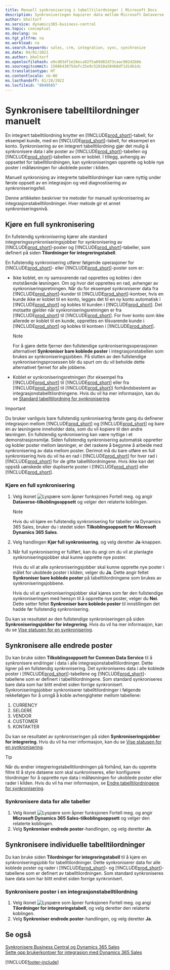 ```yaml
---
title: Manuell synkronisering i tabelltilordninger | Microsoft Docs
description: Synkroniseringen kopierer data mellom Microsoft Dataverse-tabeller og Business Central for å holde begge systemene oppdatert.
author: bholtorf
ms.service: dynamics365-business-central
ms.topic: conceptual
ms.devlang: na
ms.tgt_pltfrm: na
ms.workload: na
ms.search.keywords: sales, crm, integration, sync, synchronize
ms.date: 04/01/2021
ms.author: bholtorf
ms.openlocfilehash: e9cd03df1e26eca92f5a69d02d73caac902d2b6b
ms.sourcegitcommit: 1508643075dafc25e9c52810a584b8df1d14b1dc
ms.translationtype: HT
ms.contentlocale: nb-NO
ms.lasthandoff: 01/28/2022
ms.locfileid: "8049565"
---
```

# <a name="manually-synchronize-table-mappings"></a>Synkronisere tabelltilordninger manuelt


En integrert tabelltilordning knytter en [!INCLUDE[prod_short](includes/prod_short.md)]-tabell, for eksempel kunde, med en [!INCLUDE[prod_short](includes/cds_long_md.md)]-tabell, for eksempel en konto. Synkronisering av en integrert tabelltilordning gjør det mulig å synkronisere data i alle poster av [!INCLUDE[prod_short](includes/prod_short.md)]-tabellen og [!INCLUDE[prod_short](includes/cds_long_md.md)]-tabellen som er koblet. I tillegg, avhengig av oppsettet for tabelltilordningen, kan synkroniseringen opprette og koble nye poster i målløsningen for ukoblede poster i kilden.  

Manuell synkronising av integrerte tabelltilordninger kan være nyttig under første oppsett av en integrasjon og ved diagnostisering av synkroniseringsfeil.  

Denne artikkelen beskriver tre metoder for manuell synkronisering av integrasjonstabelltilordninger. Hver metode gir et annet synkroniseringsnivå.

## <a name="run-a-full-synchronization"></a>Kjøre en full synkronisering
En fullstendig synkronisering kjører alle standard integreringssynkroniseringsjobber for synkronisering av [!INCLUDE[prod_short](includes/prod_short.md)]-poster og [!INCLUDE[prod_short](includes/cds_long_md.md)]-tabeller, som definert på siden **Tilordninger for integreringstabell**. 

En fullstendig synkronisering utfører følgende operasjoner for [!INCLUDE[prod_short](includes/prod_short.md)]- eller [!INCLUDE[prod_short](includes/cds_long_md.md)]-poster som er:

* Ikke koblet, en ny samsvarende rad opprettes og kobles i den motstående løsningen.
Om og hvor det opprettes en rad, avhenger av synkroniseringsretningen. Når du for eksempel synkroniserer data fra [!INCLUDE[prod_short](includes/prod_short.md)]-kunder til [!INCLUDE[prod_short](includes/cds_long_md.md)]-kontoer, hvis en kunde ikke er koblet til en konto, legges det til en ny konto automatisk i [!INCLUDE[prod_short](includes/cds_long_md.md)] og kobles til kunden i [!INCLUDE[prod_short](includes/prod_short.md)]. Det motsatte gjelder når synkroniseringsretningen er fra [!INCLUDE[prod_short](includes/cds_long_md.md)] til [!INCLUDE[prod_short](includes/prod_short.md)]. For hver konto som ikke allerede er koblet til en kunde, opprettes en tilsvarende kunde i [!INCLUDE[prod_short](includes/prod_short.md)] og kobles til kontoen i [!INCLUDE[prod_short](includes/cds_long_md.md)].  

     > [!NOTE]  
     >  For å gjøre dette fjerner den fullstendige synkroniseringsoperasjonen alternativet **Synkroniser bare koblede poster** i integrasjonstabellen som brukes av synkroniseringsjobben. På slutten av den fullstendige synkroniseringsprosessen blir du spurt om du vil beholde dette alternativet fjernet for alle jobbene.  

* Koblet er synkroniseringsretningen (for eksempel fra [!INCLUDE[prod_short](includes/prod_short.md)] til [!INCLUDE[prod_short](includes/cds_long_md.md)] eller fra [!INCLUDE[prod_short](includes/cds_long_md.md)] til [!INCLUDE[prod_short](includes/prod_short.md)]) forhåndsbestemt av integrasjonstabelltilordningene. Hvis du vil ha mer informasjon, kan du se [Standard tabelltilordning for synkronisering](admin-synchronizing-business-central-and-sales.md#standard-table-mapping-for-synchronization).  

> [!IMPORTANT]  
>  Du bruker vanligvis bare fullstendig synkronisering første gang du definerer integrasjon mellom [!INCLUDE[prod_short](includes/prod_short.md)] og [!INCLUDE[prod_short](includes/cds_long_md.md)] og bare én av løsningene inneholder data, som du vil kopiere til den andre løsningen. En fullstendig synkronisering kan være nyttige i et demonstrasjonsmiljø. Siden fullstendig synkronisering automatisk oppretter og kobler poster mellom løsninger, er det raskere å begynne å arbeide med synkronisering av data mellom poster. Derimot må du bare utføre en full synkronisering hvis du vil ha en rad i [!INCLUDE[prod_short](includes/prod_short.md)] for hver rad i [!INCLUDE[prod_short](includes/cds_long_md.md)] for de gitte tabelltilordningene. Hvis ikke kan det oppstå uønskede eller dupliserte poster i [!INCLUDE[prod_short](includes/prod_short.md)] eller [!INCLUDE[prod_short](includes/cds_long_md.md)].  

### <a name="to-run-a-full-synchronization"></a>Kjøre en full synkronisering  
1.  Velg ikonet ![Lyspære som åpner funksjonen Fortell meg.](media/ui-search/search_small.png "Fortell hva du vil gjøre") og angir **Dataverse-tilkoblingsoppsett** og velger den relaterte koblingen.

    > [!NOTE]
    > Hvis du vil kjøre en fullstendig synkronisering for tabeller via Dynamics 365 Sales, bruker du i stedet siden **Tilkoblingsoppsett for Microsoft Dynamics 365 Sales**.

2.  Velg handlingen **Kjør full synkronisering**, og velg deretter **Ja**-knappen.  
3.  Når full synkronisering er fullført, kan du angi om du vil at planlagte synkroniseringsjobber skal kunne opprette nye poster.  

    Hvis du vil at alle synkroniseringsjobber skal kunne opprette nye poster i målet for ukoblede poster i kilden, velger du **Ja**. Dette angir feltet **Synkroniser bare koblede poster** på tabelltilordningene som brukes av synkroniseringsjobbene.  

    Hvis du vil at synkroniseringsjobber skal kjøres som før den fullstendige synkroniseringen med hensyn til å opprette nye poster, velger du **Nei**. Dette setter feltet **Synkroniser bare koblede poster** til innstillingen det hadde før fullstendig synkronisering.  

Du kan se resultatet av den fullstendige synkroniseringen på siden **Synkroniseringsjobber for integrering**. Hvis du vil ha mer informasjon, kan du se [Vise statusen for en synkronisering](admin-how-to-view-synchronization-status.md).  

## <a name="synchronizing-all-modified-records"></a>Synkronisere alle endrede poster
Du kan bruke siden **Tilkoblingsoppsett for Common Data Service** til å synkronisere endringer i data i alle integrasjonstabelltilordninger. Dette ligner på en fullstendig synkronisering. Det synkroniseres data i alle koblede poster i [!INCLUDE[prod_short](includes/prod_short.md)]-tabellene og [!INCLUDE[prod_short](includes/cds_long_md.md)]-tabellene som er definert i tabelltilordningene. Som standard synkroniseres bare data som har blitt endret siden forrige synkronisert. Synkroniseringsjobber synkroniserer tabelltilordninger i følgende rekkefølgen for å unngå å koble avhengigheter mellom tabellene:  

1.  CURRENCY  
2.  SELGERE  
3.  VENDOR  
4.  CUSTOMER  
5.  KONTAKTER  

Du kan se resultatet av synkroniseringen på siden **Synkroniseringsjobber for integrering**. Hvis du vil ha mer informasjon, kan du se [Vise statusen for en synkronisering](admin-how-to-view-synchronization-status.md).  

> [!TIP]  
>  Når du endrer integreringstabelltilordningen på forhånd, kan du opprette filtre til å styre dataene som skal sunkroniseres, eller konfigurere tilordninger for å opprette nye data i målløsningen for ukoblede poster eller rader i kilden. Hvis du vil ha mer informasjon, se [Endre tabelltilordningene for synkronisering](admin-how-to-modify-table-mappings-for-synchronization.md).

### <a name="to-synchronize-data-for-all-tables"></a>Synkronisere data for alle tabeller  
1.  Velg ikonet ![Lyspære som åpner funksjonen Fortell meg.](media/ui-search/search_small.png "Fortell hva du vil gjøre") og angir **Microsoft Dynamics 365 Sales-tilkoblingsoppsett** og velger den relaterte koblingen.
2.  Velg **Synkroniser endrede poster**-handlingen, og velg deretter **Ja**.  

## <a name="synchronize-individual-table-mappings"></a>Synkronisere individuelle tabelltilordninger
Du kan bruke siden **Tilordninger for integreringstabell** til å kjøre en synkroniseringsjobb for tabelltilordninger. Dette synkroniserer data for alle koblede poster og rader i [!INCLUDE[prod_short](includes/prod_short.md)]- og [!INCLUDE[prod_short](includes/cds_long_md.md)]-tabellene som er definert av tabelltilordningen. Som standard synkroniseres bare data som har blitt endret siden forrige synkronisert.  

### <a name="to-synchronize-records-of-an-integration-table-mapping"></a>Synkronisere poster i en integrasjonstabelltilordning  
1.  Velg ikonet ![Lyspære som åpner funksjonen Fortell meg.](media/ui-search/search_small.png "Fortell hva du vil gjøre") og angi **Tilordninger for integreringstabell**, og velg deretter den relaterte koblingen.
2.  Velg **Synkroniser endrede poster**-handlingen, og velg deretter **Ja**.  

## <a name="see-also"></a>Se også  
[Synkronisere Business Central og Dynamics 365 Sales](admin-synchronizing-business-central-and-sales.md)   
[Sette opp brukerkontoer for integrasjon med Dynamics 365 Sales](admin-setting-up-integration-with-dynamics-sales.md)   


[!INCLUDE[footer-include](includes/footer-banner.md)]